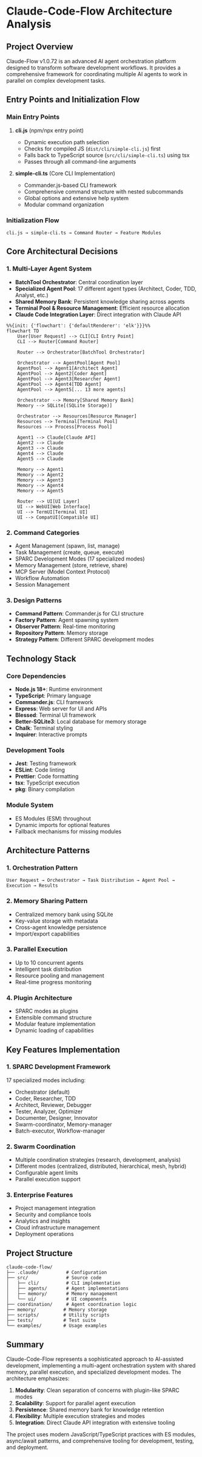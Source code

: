 # Claude-Code-Flow Architecture Analysis

## Project Overview

Claude-Flow v1.0.72 is an advanced AI agent orchestration platform designed to transform software development workflows. It provides a comprehensive framework for coordinating multiple AI agents to work in parallel on complex development tasks.

## Entry Points and Initialization Flow

### Main Entry Points
1. **cli.js** (npm/npx entry point)
   - Dynamic execution path selection
   - Checks for compiled JS (`dist/cli/simple-cli.js`) first
   - Falls back to TypeScript source (`src/cli/simple-cli.ts`) using tsx
   - Passes through all command-line arguments

2. **simple-cli.ts** (Core CLI Implementation)
   - Commander.js-based CLI framework
   - Comprehensive command structure with nested subcommands
   - Global options and extensive help system
   - Modular command organization

### Initialization Flow
```
cli.js → simple-cli.ts → Command Router → Feature Modules
```

## Core Architectural Decisions

### 1. Multi-Layer Agent System
- **BatchTool Orchestrator**: Central coordination layer
- **Specialized Agent Pool**: 17 different agent types (Architect, Coder, TDD, Analyst, etc.)
- **Shared Memory Bank**: Persistent knowledge sharing across agents
- **Terminal Pool & Resource Management**: Efficient resource allocation
- **Claude Code Integration Layer**: Direct integration with Claude API

```mermaid
%%{init: {'flowchart': {'defaultRenderer': 'elk'}}}%%
flowchart TD
    User[User Request] --> CLI[CLI Entry Point]
    CLI --> Router[Command Router]
    
    Router --> Orchestrator[BatchTool Orchestrator]
    
    Orchestrator --> AgentPool[Agent Pool]
    AgentPool --> Agent1[Architect Agent]
    AgentPool --> Agent2[Coder Agent]
    AgentPool --> Agent3[Researcher Agent]
    AgentPool --> Agent4[TDD Agent]
    AgentPool --> Agent5[... 13 more agents]
    
    Orchestrator --> Memory[Shared Memory Bank]
    Memory --> SQLite[(SQLite Storage)]
    
    Orchestrator --> Resources[Resource Manager]
    Resources --> Terminal[Terminal Pool]
    Resources --> Process[Process Pool]
    
    Agent1 --> Claude[Claude API]
    Agent2 --> Claude
    Agent3 --> Claude
    Agent4 --> Claude
    Agent5 --> Claude
    
    Memory --> Agent1
    Memory --> Agent2
    Memory --> Agent3
    Memory --> Agent4
    Memory --> Agent5
    
    Router --> UI[UI Layer]
    UI --> WebUI[Web Interface]
    UI --> TermUI[Terminal UI]
    UI --> CompatUI[Compatible UI]
```

### 2. Command Categories
- Agent Management (spawn, list, manage)
- Task Management (create, queue, execute)
- SPARC Development Modes (17 specialized modes)
- Memory Management (store, retrieve, share)
- MCP Server (Model Context Protocol)
- Workflow Automation
- Session Management

### 3. Design Patterns
- **Command Pattern**: Commander.js for CLI structure
- **Factory Pattern**: Agent spawning system
- **Observer Pattern**: Real-time monitoring
- **Repository Pattern**: Memory storage
- **Strategy Pattern**: Different SPARC development modes

## Technology Stack

### Core Dependencies
- **Node.js 18+**: Runtime environment
- **TypeScript**: Primary language
- **Commander.js**: CLI framework
- **Express**: Web server for UI and APIs
- **Blessed**: Terminal UI framework
- **Better-SQLite3**: Local database for memory storage
- **Chalk**: Terminal styling
- **Inquirer**: Interactive prompts

### Development Tools
- **Jest**: Testing framework
- **ESLint**: Code linting
- **Prettier**: Code formatting
- **tsx**: TypeScript execution
- **pkg**: Binary compilation

### Module System
- ES Modules (ESM) throughout
- Dynamic imports for optional features
- Fallback mechanisms for missing modules

## Architecture Patterns

### 1. Orchestration Pattern
```
User Request → Orchestrator → Task Distribution → Agent Pool → Execution → Results
```

### 2. Memory Sharing Pattern
- Centralized memory bank using SQLite
- Key-value storage with metadata
- Cross-agent knowledge persistence
- Import/export capabilities

### 3. Parallel Execution
- Up to 10 concurrent agents
- Intelligent task distribution
- Resource pooling and management
- Real-time progress monitoring

### 4. Plugin Architecture
- SPARC modes as plugins
- Extensible command structure
- Modular feature implementation
- Dynamic loading of capabilities

## Key Features Implementation

### 1. SPARC Development Framework
17 specialized modes including:
- Orchestrator (default)
- Coder, Researcher, TDD
- Architect, Reviewer, Debugger
- Tester, Analyzer, Optimizer
- Documenter, Designer, Innovator
- Swarm-coordinator, Memory-manager
- Batch-executor, Workflow-manager

### 2. Swarm Coordination
- Multiple coordination strategies (research, development, analysis)
- Different modes (centralized, distributed, hierarchical, mesh, hybrid)
- Configurable agent limits
- Parallel execution support

### 3. Enterprise Features
- Project management integration
- Security and compliance tools
- Analytics and insights
- Cloud infrastructure management
- Deployment operations

## Project Structure
```
claude-code-flow/
├── .claude/          # Configuration
├── src/              # Source code
│   ├── cli/          # CLI implementation
│   ├── agents/       # Agent implementations
│   ├── memory/       # Memory management
│   └── ui/           # UI components
├── coordination/     # Agent coordination logic
├── memory/          # Memory storage
├── scripts/         # Utility scripts
├── tests/           # Test suite
└── examples/        # Usage examples
```

## Summary

Claude-Code-Flow represents a sophisticated approach to AI-assisted development, implementing a multi-agent orchestration system with shared memory, parallel execution, and specialized development modes. The architecture emphasizes:

1. **Modularity**: Clean separation of concerns with plugin-like SPARC modes
2. **Scalability**: Support for parallel agent execution
3. **Persistence**: Shared memory bank for knowledge retention
4. **Flexibility**: Multiple execution strategies and modes
5. **Integration**: Direct Claude API integration with extensive tooling

The project uses modern JavaScript/TypeScript practices with ES modules, async/await patterns, and comprehensive tooling for development, testing, and deployment.